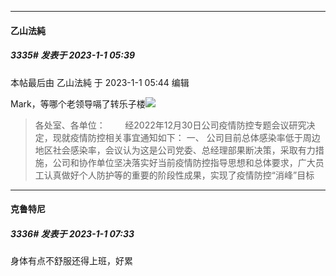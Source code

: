 

*****

####  乙山法純  
##### 3335#       发表于 2023-1-1 05:39

 本帖最后由 乙山法純 于 2023-1-1 05:44 编辑 

Mark，等哪个老领导嗝了转乐子楼<img src="https://static.saraba1st.com/image/smiley/face2017/087.gif" referrerpolicy="no-referrer"><blockquote>各处室、各单位：
       经2022年12月30日公司疫情防控专题会议研究决定，现就疫情防控相关事宜通知如下：
一、 公司目前总体感染率低于周边地区社会感染率，会议认为这是公司党委、总经理部果断决策，采取有力措施，公司和协作单位坚决落实好当前疫情防控指导思想和总体要求，广大员工认真做好个人防护等的重要的阶段性成果，实现了疫情防控“消峰”目标</blockquote>



*****

####  克鲁特尼  
##### 3336#       发表于 2023-1-1 07:33

身体有点不舒服还得上班，好累

